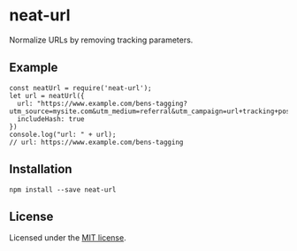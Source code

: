 # neat-url

Normalize URLs by removing tracking parameters. 

## Example

```
const neatUrl = require('neat-url');
let url = neatUrl({
  url: "https://www.example.com/bens-tagging?utm_source=mysite.com&utm_medium=referral&utm_campaign=url+tracking+post#Echobox=1568564590",
  includeHash: true
})
console.log("url: " + url);
// url: https://www.example.com/bens-tagging
```

## Installation

```
npm install --save neat-url
```

## License

Licensed under the [MIT license](LICENSE).
